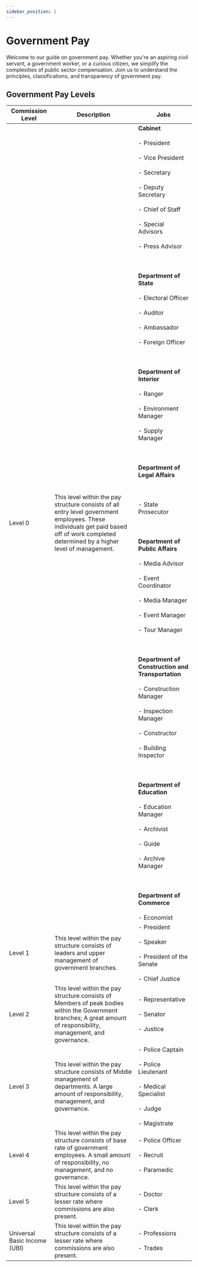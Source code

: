 ```yaml
---
sidebar_position: 2
---
```


# Government Pay

Welcome to our guide on government pay. Whether you're an aspiring civil servant, a government worker, or a curious citizen, we simplify the complexities of public sector compensation. Join us to understand the principles, classifications, and transparency of government pay.

## Government Pay Levels

| Commission Level | Description | Jobs |
|---|---|---|
| Level 0 | This level within the pay structure consists of all entry level government employees. These individuals get paid based off of work completed determined by a higher level of management. | **Cabinet**<br></br>- President<br></br>- Vice President<br></br>- Secretary<br></br>- Deputy Secretary<br></br>- Chief of Staff<br></br>- Special Advisors<br></br>- Press Advisor<br></br><br></br>**Department of State**<br></br>- Electoral Officer<br></br>- Auditor<br></br>- Ambassador<br></br>- Foreign Officer<br></br><br></br>**Department of Interior**<br></br>- Ranger<br></br>- Environment Manager<br></br>- Supply Manager<br></br><br></br>**Department of Legal Affairs**<br></br></br></br>- State Prosecutor<br></br><br></br>**Department of Public Affairs**<br></br>- Media Advisor<br></br>- Event Coordinator<br></br>- Media Manager<br></br>- Event Manager<br></br>- Tour Manager<br></br><br></br>**Department of Construction and Transportation**<br></br>- Construction Manager<br></br>- Inspection Manager<br></br>- Constructor<br></br>- Building Inspector<br></br><br></br>**Department of Education**<br></br>- Education Manager<br></br>- Archivist<br></br>- Guide<br></br>- Archive Manager<br></br><br></br>**Department of Commerce**<br></br>- Economist |
| Level 1 | This level within the pay structure consists of leaders and upper management of government branches. | - President<br></br>- Speaker<br></br>- President of the Senate<br></br>- Chief Justice |
| Level 2 | This level within the pay structure consists of Members of peak bodies within the Government branches; A great amount of responsibility, management, and governance. | - Representative<br></br>- Senator<br></br>- Justice |
| Level 3 | This level within the pay structure consists of Middle management of departments. A large amount of responsibility, management, and governance. | - Police Captain<br></br>- Police Lieutenant<br></br>- Medical Specialist<br></br>- Judge<br></br>- Magistrate |
| Level 4 | This level within the pay structure consists of base rate of government employees. A small amount of responsibility, no management, and no governance. | - Police Officer<br></br>- Recruit<br></br>- Paramedic |
| Level 5 | This level within the pay structure consists of a lesser rate where commissions are also present. | - Doctor<br></br>- Clerk |
| Universal Basic Income (UBI) | This level within the pay structure consists of a lesser rate where commissions are also present. | - Professions<br></br>- Trades |
